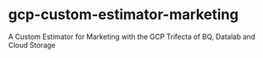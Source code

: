 # gcp-custom-estimator-marketing
A Custom Estimator for Marketing with the GCP Trifecta of BQ, Datalab and Cloud Storage
